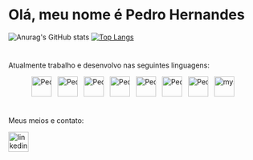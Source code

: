# Olá, meu nome é Pedro Hernandes

![Anurag's GitHub stats](https://github-readme-stats.vercel.app/api?username=Pedro-Hernandes&hide=contribs,prs)
[![Top Langs](https://github-readme-stats.vercel.app/api/top-langs/?username=anuraghazra&layout=compact)](https://github.com/anuraghazra/github-readme-stats)

#

Atualmente trabalho e desenvolvo nas seguintes linguagens:

<div style="text-align: center; white-space: nowrap;">
  <img width="40" height="40" src="https://img.icons8.com/color/48/javascript--v1.png" alt="Pedro-Js" style="vertical-align: middle; margin-right: 8px;"/>
  <img width="40" height="40" src="https://img.icons8.com/fluency/48/typescript--v2.png" alt="Pedro-Ts" style="vertical-align: middle; margin-right: 8px;"/>
  <img width="40" height="40" src="https://img.icons8.com/color/48/python--v1.png" alt="Pedro-Python" style="vertical-align: middle; margin-right: 8px;"/>
  <img width="40" height="40" src="https://img.icons8.com/color/48/html-5--v1.png" alt="Pedro-Html" style="vertical-align: middle; margin-right: 8px;"/>
  <img width="40" height="40" src="https://img.icons8.com/fluency/48/css3.png" alt="Pedro-Css" style="vertical-align: middle; margin-right: 8px;"/>
  <img width="40" height="40" src="https://img.icons8.com/officel/80/react.png" alt="Pedro-React" style="vertical-align: middle; margin-right: 8px;"/>
  <img width="40" height="40" src="https://img.icons8.com/color/48/mongo-db.png" alt="Pedro-mongo-db" style="vertical-align: middle; margin-right: 8px;"/>
  <img width="40" height="40" src="https://img.icons8.com/color/48/mysql-logo.png" alt="mysql-logo" style="vertical-align: middle; margin-right: 8px;"/>
</div>

#

Meus meios e contato:

  <a href="https://www.linkedin.com/in/pedrohquartarolo" target="_blank">
    <img width="40" height="40" src="https://img.icons8.com/ultraviolet/40/linkedin.png" alt="linkedin" style="vertical-align: middle; margin-right: 8px;"/>
  </a>
